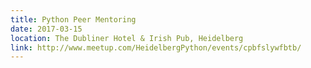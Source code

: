 ```yaml
---
title: Python Peer Mentoring
date: 2017-03-15
location: The Dubliner Hotel & Irish Pub, Heidelberg
link: http://www.meetup.com/HeidelbergPython/events/cpbfslywfbtb/
---
```

